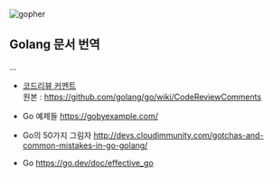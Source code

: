 ![gopher](https://chaoskwon.github.io/assets/images/profile.png) 
<h2>Golang 문서 번역</h2>
...

- [코드리뷰 커멘트](./posts/go/code_review_comments.md)  
  원본 : https://github.com/golang/go/wiki/CodeReviewComments

- Go 예제들
  https://gobyexample.com/

- Go의 50가지 그림자
  http://devs.cloudimmunity.com/gotchas-and-common-mistakes-in-go-golang/

- Go
  https://go.dev/doc/effective_go
